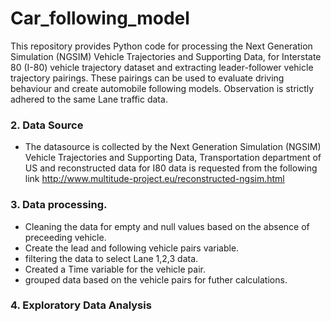 # Car_following_model


 This repository provides Python code for processing the Next Generation Simulation (NGSIM) Vehicle Trajectories and Supporting Data, for Interstate 80 (I-80) vehicle trajectory dataset and extracting leader-follower vehicle trajectory pairings. These pairings can be used to evaluate driving behaviour and create automobile following models. Observation is strictly adhered to the same Lane traffic data.

### 2. Data Source

 - The datasource is collected by the Next Generation Simulation (NGSIM) Vehicle Trajectories and Supporting Data, Transportation department of US and reconstructed data for I80 data is requested from the following link http://www.multitude-project.eu/reconstructed-ngsim.html



### 3. Data processing.


- Cleaning the data for empty and null values based on the absence of preceeding vehicle.
- Create the lead and following vehicle pairs variable.
- filtering the data to select Lane 1,2,3 data.
- Created a Time variable for the vehicle pair.
- grouped data based on the vehicle pairs for futher calculations.


### 4. Exploratory Data Analysis

